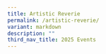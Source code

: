 ```yaml
---
title: Artistic Reverie
permalink: /artistic-reverie/
variant: markdown
description: ""
third_nav_title: 2025 Events
---
```

